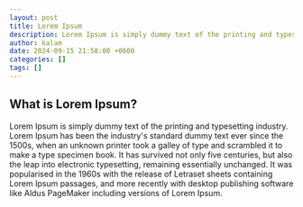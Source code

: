 ```yaml
---
layout: post
title: Lorem Ipsum
description: Lorem Ipsum is simply dummy text of the printing and typesetting industry
author: kalam
date: 2024-09-15 21:58:00 +0600
categories: []
tags: []
---
```


## What is Lorem Ipsum?

Lorem Ipsum is simply dummy text of the printing and typesetting industry. Lorem Ipsum has been the industry's standard dummy text ever since the 1500s, when an unknown printer took a galley of type and scrambled it to make a type specimen book. It has survived not only five centuries, but also the leap into electronic typesetting, remaining essentially unchanged. It was popularised in the 1960s with the release of Letraset sheets containing Lorem Ipsum passages, and more recently with desktop publishing software like Aldus PageMaker including versions of Lorem Ipsum.
